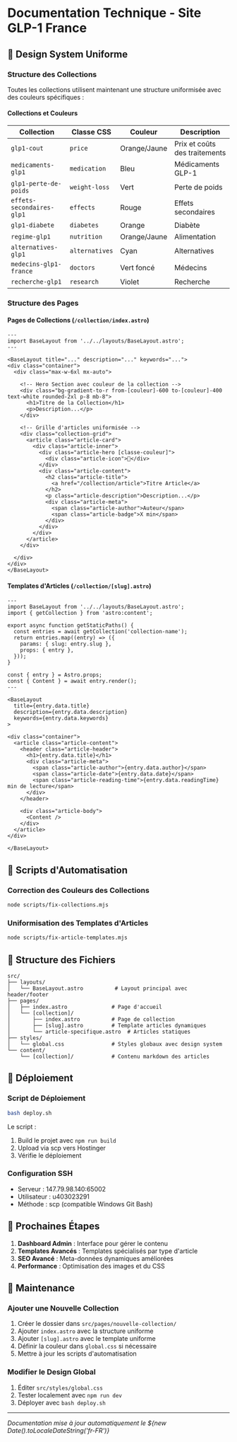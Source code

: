 # Documentation Technique - Site GLP-1 France

## 🎨 Design System Uniforme

### Structure des Collections

Toutes les collections utilisent maintenant une structure uniformisée avec des couleurs spécifiques :

#### Collections et Couleurs

| Collection | Classe CSS | Couleur | Description |
|------------|------------|---------|-------------|
| `glp1-cout` | `price` | Orange/Jaune | Prix et coûts des traitements |
| `medicaments-glp1` | `medication` | Bleu | Médicaments GLP-1 |
| `glp1-perte-de-poids` | `weight-loss` | Vert | Perte de poids |
| `effets-secondaires-glp1` | `effects` | Rouge | Effets secondaires |
| `glp1-diabete` | `diabetes` | Orange | Diabète |
| `regime-glp1` | `nutrition` | Orange/Jaune | Alimentation |
| `alternatives-glp1` | `alternatives` | Cyan | Alternatives |
| `medecins-glp1-france` | `doctors` | Vert foncé | Médecins |
| `recherche-glp1` | `research` | Violet | Recherche |

### Structure des Pages

#### Pages de Collections (`/collection/index.astro`)

```astro
---
import BaseLayout from '../../layouts/BaseLayout.astro';
---

<BaseLayout title="..." description="..." keywords="...">
<div class="container">
  <div class="max-w-6xl mx-auto">
    
    <!-- Hero Section avec couleur de la collection -->
    <div class="bg-gradient-to-r from-[couleur]-600 to-[couleur]-400 text-white rounded-2xl p-8 mb-8">
      <h1>Titre de la Collection</h1>
      <p>Description...</p>
    </div>

    <!-- Grille d'articles uniformisée -->
    <div class="collection-grid">
      <article class="article-card">
        <div class="article-inner">
          <div class="article-hero [classe-couleur]">
            <div class="article-icon">🔬</div>
          </div>
          <div class="article-content">
            <h2 class="article-title">
              <a href="/collection/article">Titre Article</a>
            </h2>
            <p class="article-description">Description...</p>
            <div class="article-meta">
              <span class="article-author">Auteur</span>
              <span class="article-badge">X min</span>
            </div>
          </div>
        </div>
      </article>
    </div>

  </div>
</div>
</BaseLayout>
```

#### Templates d'Articles (`/collection/[slug].astro`)

```astro
---
import BaseLayout from '../../layouts/BaseLayout.astro';
import { getCollection } from 'astro:content';

export async function getStaticPaths() {
  const entries = await getCollection('collection-name');
  return entries.map((entry) => ({
    params: { slug: entry.slug },
    props: { entry },
  }));
}

const { entry } = Astro.props;
const { Content } = await entry.render();
---

<BaseLayout 
  title={entry.data.title}
  description={entry.data.description}
  keywords={entry.data.keywords}
>

<div class="container">
  <article class="article-content">
    <header class="article-header">
      <h1>{entry.data.title}</h1>
      <div class="article-meta">
        <span class="article-author">{entry.data.author}</span>
        <span class="article-date">{entry.data.date}</span>
        <span class="article-reading-time">{entry.data.readingTime} min de lecture</span>
      </div>
    </header>

    <div class="article-body">
      <Content />
    </div>
  </article>
</div>

</BaseLayout>
```

## 🔧 Scripts d'Automatisation

### Correction des Couleurs des Collections
```bash
node scripts/fix-collections.mjs
```

### Uniformisation des Templates d'Articles
```bash
node scripts/fix-article-templates.mjs
```

## 📁 Structure des Fichiers

```
src/
├── layouts/
│   └── BaseLayout.astro          # Layout principal avec header/footer
├── pages/
│   ├── index.astro              # Page d'accueil
│   └── [collection]/
│       ├── index.astro          # Page de collection
│       ├── [slug].astro         # Template articles dynamiques
│       └── article-specifique.astro  # Articles statiques
├── styles/
│   └── global.css               # Styles globaux avec design system
└── content/
    └── [collection]/            # Contenu markdown des articles
```

## 🚀 Déploiement

### Script de Déploiement
```bash
bash deploy.sh
```

Le script :
1. Build le projet avec `npm run build`
2. Upload via scp vers Hostinger
3. Vérifie le déploiement

### Configuration SSH
- Serveur : 147.79.98.140:65002
- Utilisateur : u403023291
- Méthode : scp (compatible Windows Git Bash)

## 🎯 Prochaines Étapes

1. **Dashboard Admin** : Interface pour gérer le contenu
2. **Templates Avancés** : Templates spécialisés par type d'article
3. **SEO Avancé** : Meta-données dynamiques améliorées
4. **Performance** : Optimisation des images et du CSS

## 📝 Maintenance

### Ajouter une Nouvelle Collection

1. Créer le dossier dans `src/pages/nouvelle-collection/`
2. Ajouter `index.astro` avec la structure uniforme
3. Ajouter `[slug].astro` avec le template uniforme
4. Définir la couleur dans `global.css` si nécessaire
5. Mettre à jour les scripts d'automatisation

### Modifier le Design Global

1. Éditer `src/styles/global.css`
2. Tester localement avec `npm run dev`
3. Déployer avec `bash deploy.sh`

---
*Documentation mise à jour automatiquement le ${new Date().toLocaleDateString('fr-FR')}*
